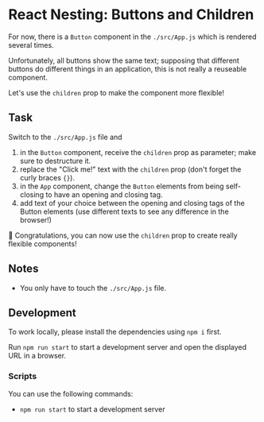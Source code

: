 # React Nesting: Buttons and Children

For now, there is a `Button` component in the `./src/App.js` which is rendered several times.

Unfortunately, all buttons show the same text; supposing that different buttons do different things in an application, this is not really a reuseable component.

Let's use the `children` prop to make the component more flexible!

## Task

Switch to the `./src/App.js` file and

1. in the `Button` component, receive the `children` prop as parameter; make sure to destructure it.
2. replace the "Click me!" text with the `children` prop (don't forget the curly braces `{}`).
3. in the `App` component, change the `Button` elements from being self-closing to have an opening and closing tag.
4. add text of your choice between the opening and closing tags of the Button elements (use different texts to see any difference in the browser!)

🎉 Congratulations, you can now use the `children` prop to create really flexible components!

## Notes

- You only have to touch the `./src/App.js` file.

## Development

To work locally, please install the dependencies using `npm i` first.

Run `npm run start` to start a development server and open the displayed URL in a browser.

### Scripts

You can use the following commands:

- `npm run start` to start a development server
